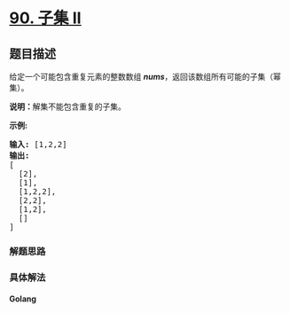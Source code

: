 # [90. 子集 II](https://leetcode-cn.com/problems/subsets-ii)

## 题目描述
<!-- 这里写题目描述 -->
<p>给定一个可能包含重复元素的整数数组 <em><strong>nums</strong></em>，返回该数组所有可能的子集（幂集）。</p>

<p><strong>说明：</strong>解集不能包含重复的子集。</p>

<p><strong>示例:</strong></p>

<pre><strong>输入:</strong> [1,2,2]
<strong>输出:</strong>
[
  [2],
  [1],
  [1,2,2],
  [2,2],
  [1,2],
  []
]</pre>



### 解题思路


### 具体解法

<!-- tabs:start -->

#### **Golang**
```go

```

<!-- tabs:end -->

